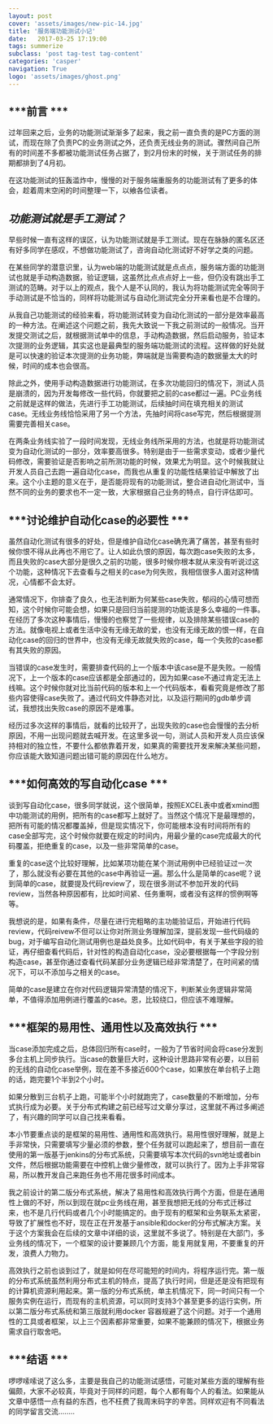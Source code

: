```yaml
---
layout: post
cover: 'assets/images/new-pic-14.jpg'
title: '服务端功能测试小记'
date:   2017-03-25 17:19:00
tags: summerize
subclass: 'post tag-test tag-content'
categories: 'casper'
navigation: True
logo: 'assets/images/ghost.png'
---
```

## ***前言 *** ##
过年回来之后，业务的功能测试渐渐多了起来，我之前一直负责的是PC方面的测试，而现在除了负责PC的业务测试之外，还负责无线业务的测试。骤然间自己所有的时间差不多都被功能测试任务占据了，到2月份末的时候，关于测试任务的排期都排到了4月初。

在这功能测试的狂轰滥炸中，慢慢的对于服务端重服务的功能测试有了更多的体会，趁着周末空闲的时间整理一下，以飨各位读者。

## ***功能测试就是手工测试？*** ##
早些时候一直有这样的误区，认为功能测试就是手工测试。现在在脉脉的匿名区还有好多同学在感叹，不想做功能测试了，咨询自动化测试好不好学之类的问题。

在某些同学的潜意识里，认为web端的功能测试就是点点点，服务端方面的功能测试也就是手动构造数据，验证逻辑，这虽然比点点点好上一些，但仍没有跳出手工测试的范畴。对于以上的观点，我个人是不认同的，我认为将功能测试完全等同于手动测试是不恰当的，同样将功能测试与自动化测试完全分开来看也是不合理的。

从我自己功能测试的经验来看，将功能测试转变为自动化测试的一部分是效率最高的一种方法。在阐述这个问题之前，我先大致说一下我之前测试的一般情况。当开发提交测试之后，就根据测试单中的信息，手动构造数据，然后启动服务，验证本次提测的业务逻辑，其实这也是最典型的服务端功能测试的流程。这样做的好处就是可以快速的验证本次提测的业务功能，弊端就是当需要构造的数据量太大的时候，时间的成本也会很高。

除此之外，使用手动构造数据进行功能测试，在多次功能回归的情况下，测试人员是崩溃的，因为开发每修改一些代码，你就要把之前的case都过一遍。PC业务线之前就是这样的做法，先进行手工功能测试，后续抽时间在填充相关的测试case。无线业务线恰恰采用了另一个方法，先抽时间将case写完，然后根据提测需要完善相关case。

在两条业务线实验了一段时间发现，无线业务线所采用的方法，也就是将功能测试变为自动化测试的一部分，效率要高很多。特别是由于一些需求变动，或者少量代码修改，需要验证是否影响之前所测功能的时候，效果尤为明显。这个时候我就让开发人员自己去跑一遍自动化case，而我也从重复的功能性结果验证中解放了出来。这个小主题的意义在于，是否能将现有的功能测试，整合进自动化测试中，当然不同的业务的要求也不一定一致，大家根据自己业务的特点，自行评估即可。

## ***讨论维护自动化case的必要性 *** ##
虽然自动化测试有很多的好处，但是维护自动化case确充满了痛苦，甚至有些时候你恨不得从此再也不用它了。让人如此仇恨的原因，每次跑case失败的太多，而且失败的case大部分是很久之前的功能，很多时候你根本就从来没有听说过这个功能，这种情况下去查看与之相关的case为何失败，我相信很多人面对这种情况，心情都不会太好。

通常情况下，你排查了良久，也无法判断为何某些case失败，郁闷的心情可想而知，这个时候你可能会想，如果只是回归当前提测的功能该是多么幸福的一件事。在经历了多次这种事情后，慢慢的也察觉了一些规律，以及排除某些错误case的方法。就像电视上或者生活中没有无缘无故的爱，也没有无缘无故的恨一样，在自动化case的回归的世界中，也没有无缘无故就失败的case，每一个失败的case都有其失败的原因。

当错误的case发生时，需要排查代码的上一个版本中该case是不是失败。一般情况下，上一个版本的case应该都是全部通过的，因为如果case不通过肯定无法上线嘛。这个时候你就对比当前代码的版本和上一个代码版本，看看究竟是修改了那些内容使得case失败了。通过代码文件静态对比，以及运行期间的gdb单步调试，我想找出失败case的原因不是难事。

经历过多次这样的事情后，就看的比较开了，出现失败的case也会慢慢的去分析原因，不用一出现问题就去喊开发。在这里多说一句，测试人员和开发人员应该保持相对的独立性，不要什么都依靠着开发，如果真的需要找开发来解决某些问题，你应该能大致知道问题出错可能的原因在什么地方。

## ***如何高效的写自动化case *** ##
谈到写自动化case，很多同学就说，这个很简单，按照EXCEL表中或者xmind图中功能测试的用例，把所有的case都写上就好了。当然这个情况下是最理想的，把所有可能的情况都覆盖掉，但是现实情况下，你可能根本没有时间将所有的case全部写完，这个时候你就要在规定的时间内，用最少量的case完成最大的代码覆盖，拒绝重复的case，以及一些非常简单的case。

重复的case这个比较好理解，比如某项功能在某个测试用例中已经验证过一次了，那么就没有必要在其他的case中再验证一遍。那么什么是简单的case呢？说到简单的case，就要提及代码review了，现在很多测试不参加开发的代码review，当然各种原因都有，比如时间紧、任务重啊，或者没有这样的惯例啊等等。

我想说的是，如果有条件，尽量在进行完粗略的主功能验证后，开始进行代码review，代码reivew不但可以让你对所测业务理解加深，提前发现一些代码级的bug，对于编写自动化测试用例也是益处良多。比如代码中，有关于某些字段的验证，再仔细查看代码后，针对性的构造自动化case，没必要根据每一个字段分别构造case，甚至你通过查看代码某部分业务逻辑已经非常清楚了，在时间紧的情况下，可以不添加与之相关的case。

简单的case是建立在你对代码逻辑异常清楚的情况下，判断某业务逻辑非常简单，不值得添加用例进行覆盖的case。恩，比较绕口，但应该不难理解。

## ***框架的易用性、通用性以及高效执行 *** ##
当case添加完成之后，总体回归所有case时，一般为了节省时间会将case分发到多台主机上同步执行。当case的数量巨大时，这种设计思路非常有必要，以目前的无线的自动化case举例，现在差不多接近600个case，如果放在单台机子上跑的话，跑完要1个半到2个小时。

如果分散到三台机子上跑，可能半个小时就跑完了，case数量的不断增加，分布式执行成为必要。关于分布式构建之前已经写过文章分享过，这里就不再过多阐述了，有兴趣的同学可以自己找来看看。

本小节要重点谈的是框架的易用性、通用性和高效执行。易用性很好理解，就是上手非常快，只需要填写少量必须的参数，整个任务就可以跑起来了，想目前一直在使用的第一版基于jenkins的分布式系统，只需要填写本次代码的svn地址或者bin文件，然后根据功能需要在中控机上做少量修改，就可以执行了。因为上手非常容易，所以教开发自己来跑任务也不用花很多时间成本。

我之前设计的第二版分布式系统，解决了易用性和高效执行两个方面，但是在通用性上做的不好，所以到现在就pc业务线在用，甚至我想把无线的分布式迁移过来，也不是几行代码或者几个小时能搞定的。由于现有的框架和业务联系太紧密，导致了扩展性也不好，现在正在开发基于ansible和docker的分布式解决方案。关于这个方案我会在后续的文章中详细的谈，这里就不多说了。特别是在大部门，多业务线的情况下，一个框架的设计要兼顾几个方面，能复用就复用，不要重复的开发，浪费人力物力。

高效执行之前也谈到过了，就是如何在尽可能短的时间内，将程序运行完。第一版的分布式系统虽然利用分布式主机的特点，提高了执行时间，但是还是没有把现有的计算机资源利用起来。第一版的分布式系统，单主机情况下，同一时间只有一个服务实例在运行，而现有的主机资源，可以同时支持3个甚至更多的运行实例，所以第二版分布式系统和第三版就利用docker 容器规避了这个问题。对于一个通用性的工具或者框架，以上三个因素都非常重要，如果不能兼顾的情况下，根据业务需求自行取舍吧。

## ***结语 *** ##
啰啰嗦嗦说了这么多，主要是我自己的功能测试感悟，可能对某些方面的理解有些偏颇，大家不必较真，毕竟对于同样的问题，每个人都有每个人的看法。如果能从文章中感悟一点有益的东西，也不枉费了我周末码字的辛苦。同样欢迎有不同看法的同学留言交流........




